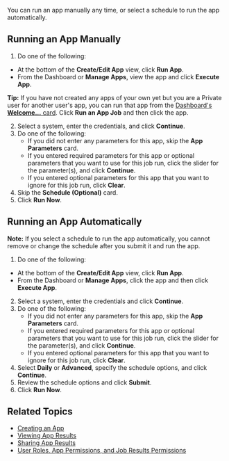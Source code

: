 You can run an app manually any time, or select a schedule to run the app automatically. 

## Running an App Manually

1. Do one of the following:
  *  At the bottom of the **Create/Edit App** view, click **Run App**.
  *  From the Dashboard or **Manage Apps**, view the app and click **Execute App**. 
  
  **Tip:** If you have not created any apps of your own yet but you are a Private user for another user's app, you can run that app from the [Dashboard's **Welcome...** card](overview.md). Click **Run an App Job** and then click the app.

2. Select a system, enter the credentials, and click **Continue**.
3. Do one of the following:
   * If you did not enter any parameters for this app, skip the **App Parameters** card.
   * If you entered required parameters for this app or optional parameters that you want to use for this job run, click the slider for the parameter(s), and click **Continue**.
   * If you entered optional parameters for this app that you want to ignore for this job run, click **Clear**.
5. Skip the **Schedule (Optional)** card.
6. Click **Run Now**.

## Running an App Automatically  

**Note:**  If you select a schedule to run the app automatically, you cannot remove or change the schedule after you submit it and run the app.

1. Do one of the following:
  *  At the bottom of the **Create/Edit App** view, click **Run App**.
  *  From the Dashboard or **Manage Apps**, click the app and then click **Execute App**. 
2. Select a system, enter the credentials and click **Continue**.
3. Do one of the following:
   * If you did not enter any parameters for this app, skip the **App Parameters** card.
   * If you entered required parameters for this app or optional parameters that you want to use for this job run, click the slider for the parameter(s), and click **Continue**.
   * If you entered optional parameters for this app that you want to ignore for this job run, click **Clear**.
4. Select **Daily** or **Advanced**, specify the schedule options, and click **Continue**.
5. Review the schedule options and click **Submit**.
6. Click **Run Now**.

## Related Topics

* [Creating an App](creating-app.md)
* [Viewing App Results](viewing-results.md)
* [Sharing App Results](sharing-results.md)
* [User Roles, App Permissions, and Job Results Permissions](app-permission-user-role.md)
